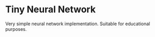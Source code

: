 # Tiny Neural Network

Very simple neural network implementation. Suitable for educational purposes.
